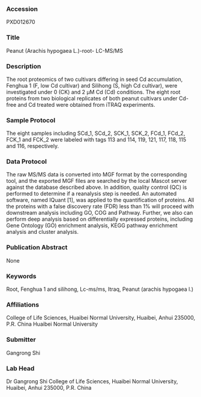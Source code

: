 ### Accession
PXD012670

### Title
Peanut (Arachis hypogaea L.)-root- LC-MS/MS

### Description
The root proteomics of two cultivars differing in seed Cd accumulation, Fenghua 1 (F, low Cd cultivar) and Silihong (S, high Cd cultivar), were investigated under 0 (CK) and 2 μM Cd (Cd) conditions. The eight root proteins from two biological replicates of both peanut cultivars under Cd-free and Cd treated were obtained from iTRAQ experiments.

### Sample Protocol
The eight samples including SCd_1, SCd_2, SCK_1, SCK_2, FCd_1, FCd_2, FCK_1 and FCK_2 were labeled with tags 113 and 114, 119, 121, 117, 118, 115 and 116, respectively.

### Data Protocol
The raw MS/MS data is converted into MGF format by the corresponding tool, and the exported MGF files are searched by the local Mascot server against the database described above. In addition, quality control (QC) is performed to determine if a reanalysis step is needed. An automated software, named IQuant [1], was applied to the quantification of proteins. All the proteins with a false discovery rate (FDR) less than 1% will proceed with downstream analysis including GO, COG and Pathway. Further, we also can perform deep analysis based on differentially expressed proteins, including Gene Ontology (GO) enrichment analysis, KEGG pathway enrichment analysis and cluster analysis.

### Publication Abstract
None

### Keywords
Root, Fenghua 1 and silihong, Lc-ms/ms, Itraq, Peanut (arachis hypogaea l.)

### Affiliations
College of Life Sciences, Huaibei Normal University, Huaibei, Anhui 235000, P.R. China
Huaibei Normal University

### Submitter
Gangrong Shi

### Lab Head
Dr Gangrong Shi
College of Life Sciences, Huaibei Normal University, Huaibei, Anhui 235000, P.R. China


